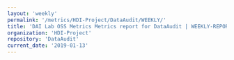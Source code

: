 ```yaml
---
layout: 'weekly'
permalink: '/metrics/HDI-Project/DataAudit/WEEKLY/'
title: 'DAI Lab OSS Metrics Metrics report for DataAudit | WEEKLY-REPORT-2019-01-13'
organization: 'HDI-Project'
repository: 'DataAudit'
current_date: '2019-01-13'
---
```

